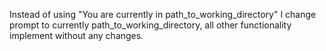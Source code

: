Instead of using "You are currently in path_to_working_directory" I change prompt to currently path_to_working_directory, all other functionality implement without any changes.